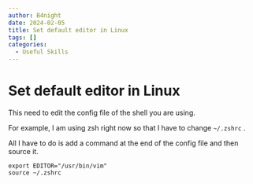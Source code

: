 ```yaml
---
author: B4night
date: 2024-02-05
title: Set default editor in Linux
tags: []
categories:
  - Useful Skills
---
```


# Set default editor in Linux

This need to edit the config file of the shell you are using.

For example, I am using zsh right now so that I have to change `~/.zshrc` .

All I have to do is add a command at the end of the config file and then source it.

    export EDITOR="/usr/bin/vim"
    source ~/.zshrc
